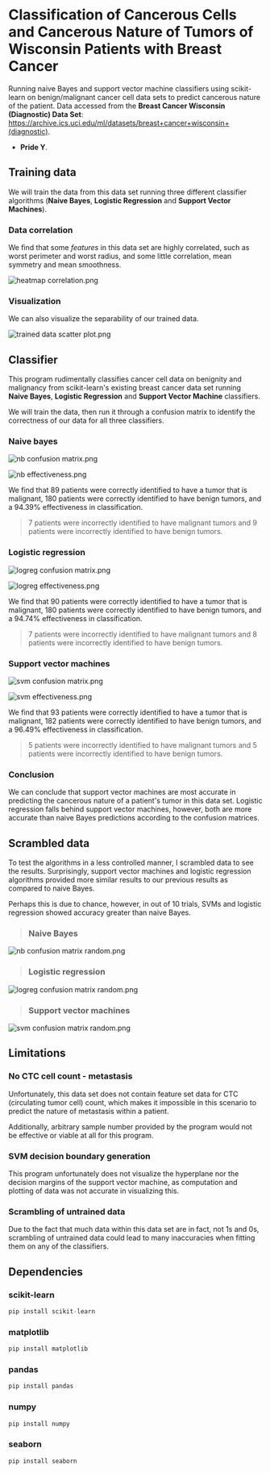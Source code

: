 # Classification of Cancerous Cells and Cancerous Nature of Tumors of Wisconsin Patients with Breast Cancer
Running naive Bayes and support vector machine classifiers using scikit-learn on benign/malignant cancer 
cell data sets to predict cancerous nature of the patient. Data accessed from the
**Breast Cancer Wisconsin (Diagnostic) Data Set**:
https://archive.ics.uci.edu/ml/datasets/breast+cancer+wisconsin+(diagnostic).
- **Pride Y**.

## Training data

We will train the data from this data set running three different classifier algorithms (**Naive Bayes**, 
**Logistic Regression** and **Support Vector Machines**).

### Data correlation

We find that some *features* in this data set are highly correlated, such as worst perimeter and worst
radius, and some little correlation, mean symmetry and mean smoothness.

![heatmap correlation.png](readme%2Fheatmap%20correlation.png)

### Visualization

We can also visualize the separability of our trained data.

![trained data scatter plot.png](readme%2Ftrained%20data%20scatter%20plot.png)

## Classifier

This program rudimentally classifies cancer cell data on benignity and malignancy from scikit-learn's 
existing breast cancer data set running **Naive Bayes**, **Logistic Regression** and 
**Support Vector Machine** classifiers.

We will train the data, then run it through a confusion matrix to identify the correctness of our data
for all three classifiers.

### Naive bayes

![nb confusion matrix.png](readme%2Fnb%20confusion%20matrix.png)

![nb effectiveness.png](readme%2Fnb%20effectiveness.png)

We find that 89 patients were correctly identified to have a tumor that is malignant, 180 patients were 
correctly identified to have benign tumors, and a 94.39% effectiveness in classification.

> 7 patients were incorrectly identified to have malignant tumors and 9 patients were incorrectly
> identified to have benign tumors.

### Logistic regression

![logreg confusion matrix.png](readme%2Flogreg%20confusion%20matrix.png)

![logreg effectiveness.png](readme%2Flogreg%20effectiveness.png)

We find that 90 patients were correctly identified to have a tumor that is malignant, 180 patients were 
correctly identified to have benign tumors, and a 94.74% effectiveness in classification.

> 7 patients were incorrectly identified to have malignant tumors and 8 patients were incorrectly
> identified to have benign tumors.

### Support vector machines

![svm confusion matrix.png](readme%2Fsvm%20confusion%20matrix.png)

![svm effectiveness.png](readme%2Fsvm%20effectiveness.png)

We find that 93 patients were correctly identified to have a tumor that is malignant, 182 patients were 
correctly identified to have benign tumors, and a 96.49% effectiveness in classification.

> 5 patients were incorrectly identified to have malignant tumors and 5 patients were incorrectly
> identified to have benign tumors.

### Conclusion

We can conclude that support vector machines are most accurate in predicting the cancerous nature of
a patient's tumor in this data set. Logistic regression falls behind support vector machines, however,
both are more accurate than naive Bayes predictions according to the confusion matrices.

## Scrambled data

To test the algorithms in a less controlled manner, I scrambled data to see the results. Surprisingly,
support vector machines and logistic regression algorithms provided more similar results to our previous
results as compared to naive Bayes.

Perhaps this is due to chance, however, in out of 10 trials, SVMs and logistic regression showed accuracy
greater than naive Bayes.

> ### Naive Bayes

![nb confusion matrix random.png](readme%2Fnb%20confusion%20matrix%20random.png)

> ### Logistic regression

![logreg confusion matrix random.png](readme%2Flogreg%20confusion%20matrix%20random.png)

> ### Support vector machines

![svm confusion matrix random.png](readme%2Fsvm%20confusion%20matrix%20random.png)

## Limitations

### No CTC cell count - metastasis

Unfortunately, this data set does not contain feature set data for
CTC (circulating tumor cell) count, which makes it impossible in this scenario
to predict the nature of metastasis within a patient.

Additionally, arbitrary sample number provided by the program would not be
effective or viable at all for this program.

### SVM decision boundary generation

This program unfortunately does not visualize the hyperplane nor the decision 
margins of the support vector machine, as computation and plotting of data 
was not accurate in visualizing this.

### Scrambling of untrained data

Due to the fact that much data within this data set are in fact, not 1s and 0s,
scrambling of untrained data could lead to many inaccuracies when fitting them
on any of the classifiers.

## Dependencies

### scikit-learn
```js
pip install scikit-learn
```

### matplotlib
```js
pip install matplotlib
```

### pandas
```js
pip install pandas
```

### numpy
```js
pip install numpy
```

### seaborn
```js
pip install seaborn
```